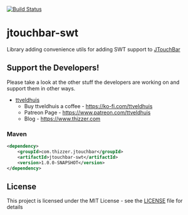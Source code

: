 [![Build Status](https://travis-ci.org/Thizzer/JTouchBar-swt.svg?branch=master)](https://travis-ci.org/Thizzer/JTouchBar-swt)

# jtouchbar-swt

Library adding convenience utils for adding SWT support to [JTouchBar](https://github.com/thizzer/jtouchbar)

## Support the Developers!

Please take a look at the other stuff the developers are working on and support them in other ways.

* [ttveldhuis](https://github.com/ttveldhuis)
  * Buy ttveldhuis a coffee - https://ko-fi.com/ttveldhuis
  * Patreon Page - https://www.patreon.com/ttveldhuis  
  * Blog - https://www.thizzer.com

### Maven

```xml
<dependency>
	<groupId>com.thizzer.jtouchbar</groupId>
	<artifactId>jtouchbar-swt</artifactId>
	<version>1.0.0-SNAPSHOT</version>
</dependency>
```

## License

This project is licensed under the MIT License - see the [LICENSE](LICENSE) file for details